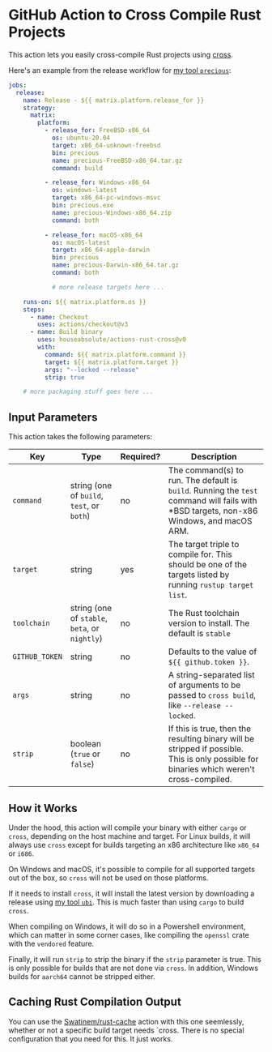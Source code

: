 # GitHub Action to Cross Compile Rust Projects

This action lets you easily cross-compile Rust projects using
[cross](https://github.com/cross-rs/cross).

Here's an example from the release workflow for
[my tool `precious`](https://github.com/houseabsolute/precious):

```yaml
jobs:
  release:
    name: Release - ${{ matrix.platform.release_for }}
    strategy:
      matrix:
        platform:
          - release_for: FreeBSD-x86_64
            os: ubuntu-20.04
            target: x86_64-unknown-freebsd
            bin: precious
            name: precious-FreeBSD-x86_64.tar.gz
            command: build

          - release_for: Windows-x86_64
            os: windows-latest
            target: x86_64-pc-windows-msvc
            bin: precious.exe
            name: precious-Windows-x86_64.zip
            command: both

          - release_for: macOS-x86_64
            os: macOS-latest
            target: x86_64-apple-darwin
            bin: precious
            name: precious-Darwin-x86_64.tar.gz
            command: both

            # more release targets here ...

    runs-on: ${{ matrix.platform.os }}
    steps:
      - name: Checkout
        uses: actions/checkout@v3
      - name: Build binary
        uses: houseabsolute/actions-rust-cross@v0
        with:
          command: ${{ matrix.platform.command }}
          target: ${{ matrix.platform.target }}
          args: "--locked --release"
          strip: true

    # more packaging stuff goes here ...
```

## Input Parameters

This action takes the following parameters:

| Key            | Type                                           | Required? | Description                                                                                                                               |
| -------------- | ---------------------------------------------- | --------- | ----------------------------------------------------------------------------------------------------------------------------------------- |
| `command`      | string (one of `build`, `test`, or `both`)     | no        | The command(s) to run. The default is `build`. Running the `test` command will fails with \*BSD targets, non-x86 Windows, and macOS ARM.  |
| `target`       | string                                         | yes       | The target triple to compile for. This should be one of the targets listed by running `rustup target list`.                               |
| `toolchain`    | string (one of `stable`, `beta`, or `nightly`) | no        | The Rust toolchain version to install. The default is `stable`                                                                            |
| `GITHUB_TOKEN` | string                                         | no        | Defaults to the value of `${{ github.token }}`.                                                                                           |
| `args`         | string                                         | no        | A string-separated list of arguments to be passed to `cross build`, like `--release --locked`.                                            |
| `strip`        | boolean (`true` or `false`)                    | no        | If this is true, then the resulting binary will be stripped if possible. This is only possible for binaries which weren't cross-compiled. |

## How it Works

Under the hood, this action will compile your binary with either `cargo` or `cross`, depending on
the host machine and target. For Linux builds, it will always use `cross` except for builds
targeting an x86 architecture like `x86_64` or `i686`.

On Windows and macOS, it's possible to compile for all supported targets out of the box, so `cross`
will not be used on those platforms.

If it needs to install `cross`, it will install the latest version by downloading a release using
[my tool `ubi`](https://github.com/houseabsolute/ubi). This is much faster than using `cargo` to
build `cross`.

When compiling on Windows, it will do so in a Powershell environment, which can matter in some
corner cases, like compiling the `openssl` crate with the `vendored` feature.

Finally, it will run `strip` to strip the binary if the `strip` parameter is true. This is only
possible for builds that are not done via `cross`. In addition, Windows builds for `aarch64` cannot
be stripped either.

## Caching Rust Compilation Output

You can use the [Swatinem/rust-cache](https://github.com/Swatinem/rust-cache)
action with this one seemlessly, whether or not a specific build target needs
`cross. There is no special configuration that you need for this. It just
works.
